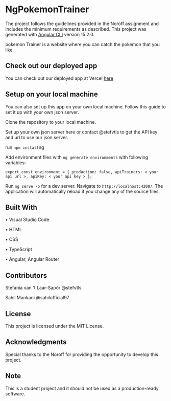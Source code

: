 # NgPokemonTrainer

The project follows the guidelines provided in the Noroff assignment and includes the minimum requirements as described. This project was generated with [Angular CLI](https://github.com/angular/angular-cli) version 15.2.0.

pokemon Trainer is a website where you can catch the pokemon that you like 

## Check out our deployed app
You can check out our deployed app at Vercel [here](https://p-trainer-stefvtls.vercel.app/login)

## Setup on your local machine

You can also set up this app on your own local machine. Follow this guide to set it up with your own json server.

Clone the repository to your local machine.

Set up your own json server here or contact @stefvtls to get the API key and url to use our json server.

run `npm install`ng 

Add environment files with `ng generate environments` with following variables:

`export const environment = {
    production: false,
    apiTrainers: < your api url >,
    apiKey: < your api key >
};`


Run `ng serve -o` for a dev server. Navigate to `http://localhost:4200/`. The application will automatically reload if you change any of the source files.


## Built With

• Visual Studio Code

• HTML

• CSS

• TypeScript

• Angular, Angular Router


## Contributors

Stefania van 't Laar-Sapór @stefvtls

Sahil Mankani @sahilofficial97



## License
This project is licensed under the MIT License.


## Acknowledgments
Special thanks to the Noroff for providing the opportunity to develop this project.


## Note
This is a student project and it should not be used as a production-ready software.

